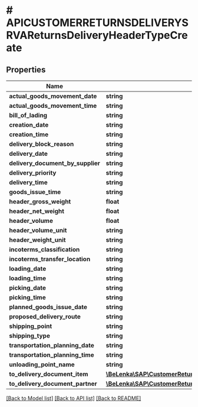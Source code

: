 # # APICUSTOMERRETURNSDELIVERYSRVAReturnsDeliveryHeaderTypeCreate

## Properties

Name | Type | Description | Notes
------------ | ------------- | ------------- | -------------
**actual_goods_movement_date** | **string** |  | [optional]
**actual_goods_movement_time** | **string** |  | [optional]
**bill_of_lading** | **string** |  | [optional]
**creation_date** | **string** |  | [optional]
**creation_time** | **string** |  | [optional]
**delivery_block_reason** | **string** |  | [optional]
**delivery_date** | **string** |  | [optional]
**delivery_document_by_supplier** | **string** |  | [optional]
**delivery_priority** | **string** |  | [optional]
**delivery_time** | **string** |  | [optional]
**goods_issue_time** | **string** |  | [optional]
**header_gross_weight** | **float** |  | [optional]
**header_net_weight** | **float** |  | [optional]
**header_volume** | **float** |  | [optional]
**header_volume_unit** | **string** |  | [optional]
**header_weight_unit** | **string** |  | [optional]
**incoterms_classification** | **string** |  | [optional]
**incoterms_transfer_location** | **string** |  | [optional]
**loading_date** | **string** |  | [optional]
**loading_time** | **string** |  | [optional]
**picking_date** | **string** |  | [optional]
**picking_time** | **string** |  | [optional]
**planned_goods_issue_date** | **string** |  | [optional]
**proposed_delivery_route** | **string** |  | [optional]
**shipping_point** | **string** |  | [optional]
**shipping_type** | **string** |  | [optional]
**transportation_planning_date** | **string** |  | [optional]
**transportation_planning_time** | **string** |  | [optional]
**unloading_point_name** | **string** |  | [optional]
**to_delivery_document_item** | [**\BeLenka\SAP\CustomerReturnsDelivery\Model\APICUSTOMERRETURNSDELIVERYSRVAReturnsDeliveryHeaderTypeCreateToDeliveryDocumentItem**](APICUSTOMERRETURNSDELIVERYSRVAReturnsDeliveryHeaderTypeCreateToDeliveryDocumentItem.md) |  | [optional]
**to_delivery_document_partner** | [**\BeLenka\SAP\CustomerReturnsDelivery\Model\APICUSTOMERRETURNSDELIVERYSRVAReturnsDeliveryHeaderTypeCreateToDeliveryDocumentPartner**](APICUSTOMERRETURNSDELIVERYSRVAReturnsDeliveryHeaderTypeCreateToDeliveryDocumentPartner.md) |  | [optional]

[[Back to Model list]](../../README.md#models) [[Back to API list]](../../README.md#endpoints) [[Back to README]](../../README.md)
